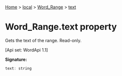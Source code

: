 [Home](./index) &gt; [local](local.md) &gt; [Word\_Range](local.word_range.md) &gt; [text](local.word_range.text.md)

# Word\_Range.text property

Gets the text of the range. Read-only. 

 \[Api set: WordApi 1.1\]

**Signature:**
```javascript
text: string
```
